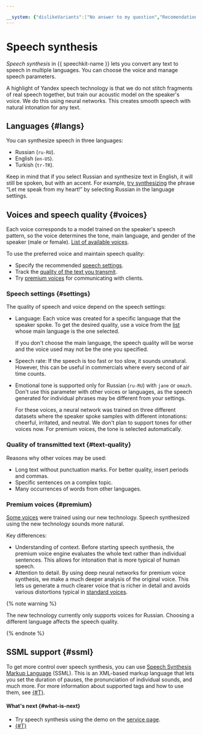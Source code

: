 ```yaml
---

__system: {"dislikeVariants":["No answer to my question","Recomendations didn't help","The content doesn't match title","Other"]}
---
```

# Speech synthesis

_Speech synthesis_ in {{ speechkit-name }} lets you convert any text to speech in multiple languages. You can choose the voice and manage speech parameters.

A highlight of Yandex speech technology is that we do not stitch fragments of real speech together, but train our acoustic model on the speaker's voice. We do this using neural networks. This creates smooth speech with natural intonation for any text.

## Languages {#langs}

You can synthesize speech in three languages:

- Russian (`ru-RU`).
- English (`en-US`).
- Turkish (`tr-TR`).

Keep in mind that if you select Russian and synthesize text in English, it will still be spoken, but with an accent. For example, [try synthesizing](https://cloud.yandex.com/services/speechkit#demo) the phrase <q>Let me speak from my heart!</q> by selecting Russian in the language settings.

## Voices and speech quality {#voices}

Each voice corresponds to a model trained on the speaker's speech pattern, so the voice determines the tone, main language, and gender of the speaker (male or female). [List of available voices](voices.md).

To use the preferred voice and maintain speech quality:

* Specify the recommended [speech settings](#settings).
* Track the [quality of the text you transmit](#text-quality).
* Try [premium voices](#premium) for communicating with clients.

### Speech settings {#settings}

The quality of speech and voice depend on the speech settings:

* Language: Each voice was created for a specific language that the speaker spoke. To get the desired quality, use a voice from the [list](voices.md) whose main language is the one selected.

    If you don't choose the main language, the speech quality will be worse and the voice used may not be the one you specified.

* Speech rate: If the speech is too fast or too slow, it sounds unnatural. However, this can be useful in commercials where every second of air time counts.

* Emotional tone is supported only for Russian (`ru-RU`) with `jane` or `omazh`. Don't use this parameter with other voices or languages, as the speech generated for individual phrases may be different from your settings.

    For these voices, a neural network was trained on three different datasets where the speaker spoke samples with different intonations: cheerful, irritated, and neutral. We don't plan to support tones for other voices now. For premium voices, the tone is selected automatically.

### Quality of transmitted text {#text-quality}

Reasons why other voices may be used:

* Long text without punctuation marks. For better quality, insert periods and commas.
* Specific sentences on a complex topic.
* Many occurrences of words from other languages.

### Premium voices {#premium}

[Some voices](voices.md#premium) were trained using our new technology. Speech synthesized using the new technology sounds more natural.

Key differences:

* Understanding of context. Before starting speech synthesis, the premium voice engine evaluates the whole text rather than individual sentences. This allows for intonation that is more typical of human speech.
* Attention to detail. By using deep neural networks for premium voice synthesis, we make a much deeper analysis of the original voice. This lets us generate a much clearer voice that is richer in detail and avoids various distortions typical in [standard voices](voices.md#standard).

{% note warning %}

The new technology currently only supports voices for Russian. Choosing a different language affects the speech quality.

{% endnote %}

## SSML support {#ssml}

To get more control over speech synthesis, you can use [Speech Synthesis Markup Language](https://en.wikipedia.org/wiki/Speech_Synthesis_Markup_Language) (SSML). This is an XML-based markup language that lets you set the duration of pauses, the pronunciation of individual sounds, and much more. For more information about supported tags and how to use them, see [{#T}](ssml.md).

#### What's next {#what-is-next}

* Try speech synthesis using the demo on the [service page](https://cloud.yandex.com/services/speechkit#demo).
* [{#T}](request.md)

